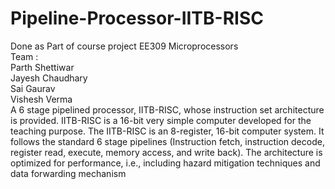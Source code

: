 # Pipeline-Processor-IITB-RISC
Done as Part of course project EE309 Microprocessors </br>
Team : </br>
Parth Shettiwar </br>
Jayesh Chaudhary </br>
Sai Gaurav </br>
Vishesh Verma </br>
A 6 stage pipelined processor, IITB-RISC, whose instruction set architecture is provided. IITB-RISC is a 16-bit very simple computer developed for the teaching purpose. The IITB-RISC is an 8-register, 16-bit computer system. It follows the standard 6 stage pipelines (Instruction fetch, instruction decode, register read, execute, memory access, and write back). The architecture is optimized for performance, i.e., including hazard mitigation techniques and data forwarding mechanism
